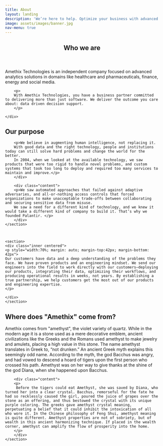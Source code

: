 ```yaml
---
title: About
layout: landing
description: 'We’re here to help. Optimize your business with advanced machine learning and blockchain technology'
image: assets/images/banner.jpg
nav-menu: true
---
```


<!-- Main -->
<div id="main">

<!-- One -->
<section id="one">
	<div class="inner">
		<header class="major">
			<h2>Who we are </h2>
		</header>
		Amethix Technologies is an independent company focused on advanced analytics solutions in domains like
		healthcare and pharmaceuticals, finance, energy and social media.

		<p>
		With Amethix Technologies, you have a business partner committed to delivering more than just software. We deliver the outcome you care about: data driven decision support.
		</p>

	</div>
</section>


<!-- Two -->
<section>
<div class="inner centered">
<h2 class="centered" id="content">Our purpose</h2>
</div>
</section>

<section id="two" class="spotlights">
	<section>
		<div class="content">

		<p>We believe in augmenting human intelligence, not replacing it.
		With good data and the right technology, people and institutions today can still solve hard problems and change the world for the better.
		In 2004, when we looked at the available technology, we saw products that were too rigid to handle novel problems, and custom systems that took too long to deploy and required too many services to maintain and improve.</p>
		</div>

		<div class="content">
		<p>We saw automated approaches that failed against adaptive adversaries, and all-or-nothing access controls that forced organizations to make unacceptable trade-offs between collaborating and securing sensitive data from misuse.
		We saw a need for a different kind of technology, and we knew it would take a different kind of company to build it. That’s why we founded Palantir. </p>
		</div>
	</section>



	<section>
	<div class="inner centered">
	<p style="width:70%; margin: auto; margin-top:42px; margin-bottom: 42px">
	Our customers have data and a deep understanding of the problems they face. We have proven products and an engineering mindset. We send our engineers into the field to work directly with our customers—deploying our products, integrating their data, optimizing their workflows, and producing operational results in weeks, not years. By establishing a true partnership, we help customers get the most out of our products and engineering expertise.
	</p>

	</div>
	</section>


<!--
	<section>
		<a href="generic.html" class="image">
			<img src="/assets/images/pic09.jpg" alt="" data-position="top center" />
		</a>
		<div class="content">
			<div class="inner">
				<header class="major">
					<h3>Rhoncus magna</h3>
				</header>
				<p>Nullam et orci eu lorem consequat tincidunt vivamus et sagittis magna sed nunc rhoncus condimentum sem. In efficitur ligula tate urna. Maecenas massa sed magna lacinia magna pellentesque lorem ipsum dolor. Nullam et orci eu lorem consequat tincidunt. Vivamus et sagittis tempus.</p>
				<ul class="actions">
					<li><a href="generic.html" class="button">Learn more</a></li>
				</ul>
			</div>
		</div>
	</section>
-->

<!--
	<section>
		<a href="generic.html" class="image">
			<img src="/assets/images/pic10.jpg" alt="" data-position="25% 25%" />
		</a>
		<div class="content">
			<div class="inner">
				<header class="major">
					<h3>Sed nunc ligula</h3>
				</header>
				<p>Nullam et orci eu lorem consequat tincidunt vivamus et sagittis magna sed nunc rhoncus condimentum sem. In efficitur ligula tate urna. Maecenas massa sed magna lacinia magna pellentesque lorem ipsum dolor. Nullam et orci eu lorem consequat tincidunt. Vivamus et sagittis tempus.</p>
				<ul class="actions">
					<li><a href="generic.html" class="button">Learn more</a></li>
				</ul>
			</div>
		</div>
	</section>
-->

</section>


<!-- Three -->
<!--
<section id="three">
	<div class="inner">
		<header class="major">
			<h2>Massa libero</h2>
		</header>
		<p>Nullam et orci eu lorem consequat tincidunt vivamus et sagittis libero. Mauris aliquet magna magna sed nunc rhoncus pharetra. Pellentesque condimentum sem. In efficitur ligula tate urna. Maecenas laoreet massa vel lacinia pellentesque lorem ipsum dolor. Nullam et orci eu lorem consequat tincidunt. Vivamus et sagittis libero. Mauris aliquet magna magna sed nunc rhoncus amet pharetra et feugiat tempus.</p>
		<ul class="actions">
			<li><a href="generic.html" class="button next">Get Started</a></li>
		</ul>
	</div>
</section>
-->


<section id="two" class="spotlights">
<div class="inner centered">
<h2 class="centered" id="content">Where does "Amethix" come from?</h2>
</div>
	<section>
		<div class="content">
		<p>
		Amethix comes from "amethyst", the violet variety of quartz.
		While in the modern age it is a stone used as a mere decorative emblem, ancient civilizations like the Greeks and the Romans used amethyst to make jewelry and amulets, placing a high value in this stone.
		The name amethyst translates in Greek to, “not drunken.” An ancient Greek myth explains this seemingly odd name. According to the myth, the god Bacchus was angry, and had vowed to descend a hoard of tigers upon the first person who crossed his path.
		Amethyst was on her way to give thanks at the shine of the god Diana, when she happened upon Bacchus.
		</p>
		</div>

		<div class="content">
		<p>
		 Before the tigers could eat Amethyst, she was saved by Diana, who turned her into a clear crystal. Bacchus, remorseful for the fate he had so recklessly caused the girl, poured the juice of grapes over the stone as an offering, and thus bestowed the crystal with its unique purple coloring. The greeks gave amethyst crystal meaning, perpetuating a belief that it could inhibit the intoxication of all who wore it. In the Chinese philosophy of Feng Shui, amethyst meaning is quite different. Amethyst properties are not of sobriety, but of wealth in this ancient harmonizing technique. If placed in the wealth corner, amethyst can amplify the flow of prosperity into the home.
		</p>
		</div>
	</section>
</section>
